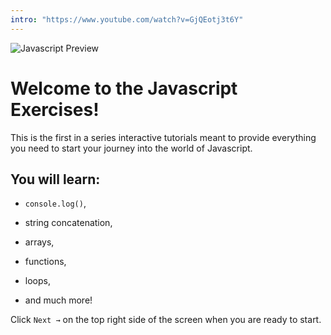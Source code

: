 ```yaml
---
intro: "https://www.youtube.com/watch?v=GjQEotj3t6Y"
---
```


![Javascript Preview](../../.learn/assets/i-love-javascript.jpeg?raw=true)

# Welcome to the Javascript Exercises!

This is the first in a series interactive tutorials meant to provide everything you need to start your journey into the world of Javascript.

## You will learn: 

- `console.log()`,

- string concatenation,

- arrays, 

- functions, 

- loops, 

- and much more!

Click `Next →` on the top right side of the screen when you are ready to start.

